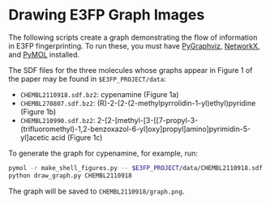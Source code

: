 # Drawing E3FP Graph Images

The following scripts create a graph demonstrating the flow of
information in E3FP fingerprinting. To run these, you must
have [PyGraphviz](https://pygraphviz.github.io/),
[NetworkX](https://networkx.github.io), and
[PyMOL](https://www.pymol.org) installed.

The SDF files for the three molecules whose graphs appear in
Figure 1 of the paper may be found in `$E3FP_PROJECT/data`:
- `CHEMBL2110918.sdf.bz2`: cypenamine (Figure 1a)
- `CHEMBL270807.sdf.bz2`: (R)-2-(2-(2-methylpyrrolidin-1-yl)ethyl)pyridine (Figure 1b)
- `CHEMBL210990.sdf.bz2`: 2-[2-[methyl-[3-[[7-propyl-3-(trifluoromethyl)-1,2-benzoxazol-6-yl]oxy]propyl]amino]pyrimidin-5-yl]acetic acid (Figure 1c)

To generate the graph for cypenamine, for example, run:

```bash
pymol -r make_shell_figures.py -- $E3FP_PROJECT/data/CHEMBL2110918.sdf.bz2
python draw_graph.py CHEMBL2110918
```

The graph will be saved to `CHEMBL2110918/graph.png`.
